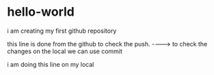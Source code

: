 # hello-world
i am creating my first github repository

this line is done from the github to check the push. ----> to check the changes on the local we can use commit

i am doing this line on my local